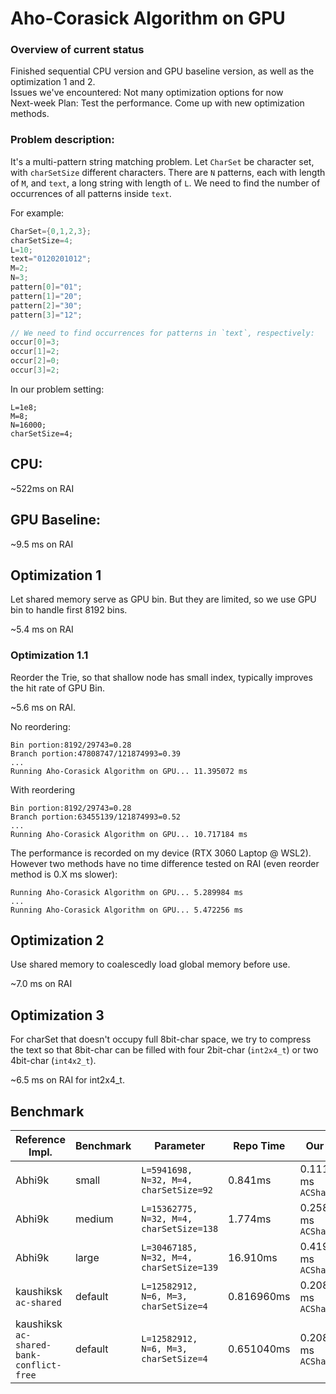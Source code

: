 # Aho-Corasick Algorithm on GPU

### Overview of current status

Finished sequential CPU version and GPU baseline version, as well as the optimization 1 and 2. \
Issues we've encountered: Not many optimization options for now \
Next-week Plan: Test the performance. Come up with new optimization methods.

### Problem description:

It's a multi-pattern string matching problem. Let `CharSet` be character set, with `charSetSize` different characters. There are `N` patterns, each with length of `M`, and `text`, a long string with length of `L`. We need to find the number of occurrences of all patterns inside `text`.

For example:

```c
CharSet={0,1,2,3};
charSetSize=4;
L=10;
text="0120201012";
M=2;
N=3;
pattern[0]="01";
pattern[1]="20";
pattern[2]="30";
pattern[3]="12";

// We need to find occurrences for patterns in `text`, respectively:
occur[0]=3;
occur[1]=2;
occur[2]=0;
occur[3]=2;
```

In our problem setting:

```
L=1e8;
M=8;
N=16000;
charSetSize=4;
```

## CPU:

~522ms on RAI

## GPU Baseline:

~9.5 ms on RAI

## Optimization 1

Let shared memory serve as GPU bin. But they are limited, so we use GPU bin to handle first 8192 bins.

~5.4 ms on RAI

### Optimization 1.1

Reorder the Trie, so that shallow node has small index, typically improves the hit rate of GPU Bin.

~5.6 ms on RAI.

No reordering:

```
Bin portion:8192/29743=0.28
Branch portion:47808747/121874993=0.39
...
Running Aho-Corasick Algorithm on GPU... 11.395072 ms
```

With reordering

```
Bin portion:8192/29743=0.28
Branch portion:63455139/121874993=0.52
...
Running Aho-Corasick Algorithm on GPU... 10.717184 ms
```

The performance is recorded on my device (RTX 3060 Laptop @ WSL2). However two methods have no time difference tested on RAI (even reorder method is 0.X ms slower):

```
Running Aho-Corasick Algorithm on GPU... 5.289984 ms
...
Running Aho-Corasick Algorithm on GPU... 5.472256 ms
```

## Optimization 2

Use shared memory to coalescedly load global memory before use.

~7.0 ms on RAI

## Optimization 3

For charSet that doesn't occupy full 8bit-char space, we try to compress the text so that 8bit-char can be filled with four 2bit-char (`int2x4_t`) or two 4bit-char (`int4x2_t`).

~6.5 ms on RAI for int2x4_t.

## Benchmark

| Reference Impl.                          | Benchmark | Parameter                                | Repo Time  | Our Time                  |
| ---------------------------------------- | --------- | ---------------------------------------- | ---------- | ------------------------- |
| Abhi9k                                   | small     | `L=5941698, N=32, M=4, charSetSize=92`   | 0.841ms    | 0.111520 ms `ACSharedMem` |
| Abhi9k                                   | medium    | `L=15362775, N=32, M=4, charSetSize=138` | 1.774ms    | 0.258112 ms `ACSharedMem` |
| Abhi9k                                   | large     | `L=30467185, N=32, M=4, charSetSize=139` | 16.910ms   | 0.419840 ms `ACSharedMem` |
| kaushiksk `ac-shared`                    | default   | `L=12582912, N=6, M=3, charSetSize=4`    | 0.816960ms | 0.208928 ms `ACSharedMem` |
| kaushiksk `ac-shared-bank-conflict-free` | default   | `L=12582912, N=6, M=3, charSetSize=4`    | 0.651040ms | 0.208928 ms `ACSharedMem` |
